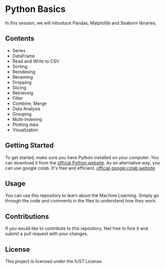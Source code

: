 # Python Basics

In this session, we will introduce Pandas, Matplotlib and Seaborn libraries.

## Contents
- Series
- DataFrame
- Read and Write to CSV
- Sorting
- Reindexing
- Renaming
- Dropping
- Slicing
- Retrieving
- Filter
- Combine, Merge
- Data Analysis
- Grouping
- Multi-Indexing
- Plotting data
- Visualization

## Getting Started
To get started, make sure you have Python installed on your computer. You can download it from the [official Python website](https://www.python.org/).
As an alternative way, you can use google colab. It's free and efficient. [official google colab website](https://colab.research.google.com/)

## Usage
You can use this repository to learn about the Machine Learning. Simply go through the code and comments in the files to understand how they work.

## Contributions
If you would like to contribute to this repository, feel free to fork it and submit a pull request with your changes.

## License
This project is licensed under the IUST License.